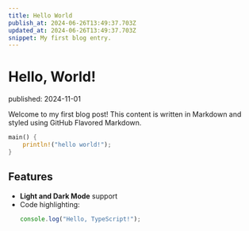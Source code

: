 ```yaml
---
title: Hello World
publish_at: 2024-06-26T13:49:37.703Z
updated_at: 2024-06-26T13:49:37.703Z
snippet: My first blog entry.
---
```


# Hello, World!

published: 2024-11-01

Welcome to my first blog post! This content is written in Markdown and styled
using GitHub Flavored Markdown.

```Rust
main() {
    println!("hello world!");
}
```

## Features

- **Light and Dark Mode** support
- Code highlighting:
  ```ts
  console.log("Hello, TypeScript!");
  ```
